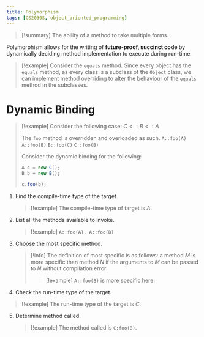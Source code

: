 ```yaml
---
title: Polymorphism
tags: [CS2030S, object_oriented_programming]
---
```

>[!summary] The ability of a method to take multiple forms.

Polymorphism allows for the writing of **future-proof, succinct code** by dynamically deciding method implementation to execute during run-time.

> [!example] Consider the `equals` method.  Since every object has the `equals` method, as every class is a subclass of the `Object` class, we can implement method overriding to alter the behaviour of the `equals` method in the subclasses.
# Dynamic Binding

> [!example] 
> Consider the following case:
> $C <: B <: A$
> 
> The `foo` method is overridden and overloaded as such.
> `A::foo(A)`
> `A::foo(B)`
> `B::foo(C)`
> `C::foo(B)`
> 
> Consider the dynamic binding for the following:
> ```Java
> A c = new C();
> B b = new B();
> 
> c.foo(b);
> ```

1. Find the compile-time type of the target.
   
   > [!example] The compile-time type of target is $A$.
   
2. List all the methods available to invoke.
   
   > [!example] `A::foo(A), A::foo(B)`
   
3. Choose the most specific method.
   
   > [!info] The definition of most specific is as follows: a method $M$ is more specific than method $N$ if the arguments to $M$ can be passed to $N$ without compilation error.
   >  > [!example] `A::foo(B)` is more specific here.

4. Check the run-time type of the target.
   
> [!example] The run-time type of the target is $C$.

5. Determine method called.
   
   > [!example] The method called is `C:foo(B)`.
